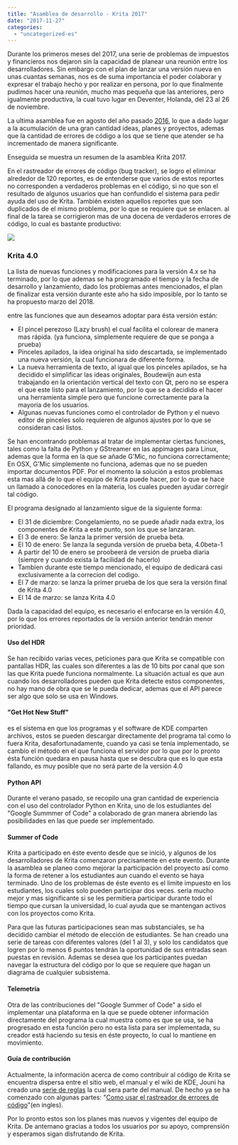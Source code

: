 ```yaml
---
title: "Asamblea de desarrollo - Krita 2017"
date: "2017-11-27"
categories: 
  - "uncategorized-es"
---
```


Durante los primeros meses del 2017, una serie de problemas de impuestos y financieros nos dejaron sin la capacidad de planear una reunión entre los desarrolladores. Sin embargo con el plan de lanzar una versión nueva en unas cuantas semanas, nos es de suma importancia el poder colaborar y expresar el trabajo hecho y por realizar en persona, por lo que finalmente pudimos hacer una reunión, mucho mas pequeña que las anteriores, pero igualmente productiva, la cual tuvo lugar en Deventer, Holanda, del 23 al 26 de noviembre.

La ultima asamblea fue en agosto del año pasado [2016](/item/2016-krita-sprint-day-1/), lo que a dado lugar a la acumulación de una gran cantidad ideas, planes y proyectos, ademas que la cantidad de errores de código a los que se tiene que atender se ha incrementado de manera significante.

Enseguida se muestra un resumen de la asamblea Krita 2017.

En el rastreador de errores de código (bug tracker), se logro el eliminar alrededor de 120 reportes, es de entenderse que varios de estos reportes no corresponden a verdaderos problemas en el código, si no que son el resultado de algunos usuarios que han confundido el sistema para pedir ayuda del uso de Krita. También existen aquellos reportes que son duplicados de el mismo problema, por lo que se requiere que se enlacen. al final de la tarea se corrigieron mas de una docena de verdaderos errores de código, lo cual es bastante productivo:

[![](/images/posts/2017/bugs_november_sprint-874x1024.png)](/images/posts/2017/bugs_november_sprint.png)

### Krita 4.0

La lista de nuevas funciones y modificaciones para la versión 4.x se ha terminado, por lo que ademas se ha programado el tiempo y la fecha de desarrollo y lanzamiento, dado los problemas antes mencionados, el plan de finalizar esta versión durante este año ha sido imposible, por lo tanto se ha propuesto marzo del 2018.

entre las funciones que aun deseamos adoptar para ésta versión están:

- El pincel perezoso (Lazy brush) el cual facilita el colorear de manera mas rápida. (ya funciona, simplemente requiere de que se ponga a prueba)
- Pinceles apilados, la idea original ha sido descartada, se implementado una nueva versión, la cual funcionara de diferente forma.
- La nueva herramienta de texto, al igual que los pinceles apilados, se ha decidido el simplificar las ideas originales, Boudewijn aun esta trabajando en la orientación vertical del texto con Qt, pero no se espera el que este listo para el lanzamiento, por lo que se a decidido el hacer una herramienta simple pero que funcione correctamente para la mayoría de los usuarios.
- Algunas nuevas funciones como el controlador de Python y el nuevo editor de pinceles solo requieren de algunos ajustes por lo que se consideran casi listos.

Se han encontrando problemas al tratar de implementar ciertas funciones, tales como la falta de Python y GStreamer en las appimages para Linux, ademas que la forma en la que se añade G'Mic, no funciona correctamente; En OSX, G'Mic simplemente no funciona, ademas que no se pueden importar documentos PDF. Por el momento la solución a estos problemas esta mas allá de lo que el equipo de Krita puede hacer, por lo que se hace un llamado a conocedores en la materia, los cuales pueden ayudar corregir tal código.

El programa designado al lanzamiento sigue de la siguiente forma:

- El 31 de diciembre: Congelamiento, no se puede añadir nada extra, los componentes de Krita a este punto, son los que se lanzaran.
- El 3 de enero: Se lanza la primer versión de prueba beta.
- El 10 de enero: Se lanza la segunda versión de prueba beta, 4.0beta-1
- A partir del 10 de enero se proobeerá de versión de prueba diaria (siempre y cuando exista la facilidad de hacerlo)
- Tambien durante este tiempo mencionado, el equipo de dedicará casi exclusivamente a la correcion del codigo.
- El 7 de marzo: se lanza la primer prueba de los que sera la versión final de Krita 4.0
- El 14 de marzo: se lanza Krita 4.0

Dada la capacidad del equipo, es necesario el enfocarse en la versión 4.0, por lo que los errores reportados de la versión anterior tendrán menor prioridad.

#### Uso del HDR

Se han recibido varias veces, peticiones para que Krita se compatible con pantallas HDR, las cuales son diferentes a las de 10 bits por canal que son las que Krita puede funciona normalmente. La situación actual es que aun cuando los desarrolladores pueden que Krita detecte estos componentes, no hay mano de obra que se le pueda dedicar, ademas que el API parece ser algo que solo se usa en Windows.

#### "Get Hot New Stuff"

es el sistema en que los programas y el software de KDE comparten archivos, estos se pueden descargar directamente del programa tal como lo fuera Krita, desafortunadamente, cuando ya casi se tenía implementado, se cambio el método en el que funciona el servidor por lo que por lo pronto ésta función quedara en pausa hasta que se descubra que es lo que esta fallando, es muy posible que no será parte de la versión 4.0

#### Python API

Durante el verano pasado, se recopilo una gran cantidad de experiencia con el uso del controlador Python en Krita, uno de los estudiantes del "Google Summmer of Code" a colaborado de gran manera abriendo las posibilidades en las que puede ser implementado.

#### Summer of Code

Krita a participado en éste evento desde que se inició, y algunos de los desarrolladores de Krita comenzaron precisamente en este evento. Durante la asamblea se planeo como mejorar la participación del proyecto así como la forma de retener a los estudiantes aun cuando el evento se haya terminado. Uno de los problemas de éste evento es el limite impuesto en los estudiantes, los cuales solo pueden participar dos veces. sería mucho mejor y mas significante si se les permitiera participar durante todo el tiempo que cursan la universidad, lo cual ayuda que se mantengan activos con los proyectos como Krita.

Para que las futuras participaciones sean mas substanciales, se ha decidido cambiar el método de elección de estudiantes. Se han creado una serie de tareas con diferentes valores (del 1 al 3), y solo los candidatos que logren por lo menos 6 puntos tendrán la oportunidad de sus entradas sean puestas en revisión. Ademas se desea que los participantes puedan navegar la estructura del código por lo que se requiere que hagan un diagrama de cualquier subsistema.

#### Telemetría

Otra de las contribuciones del "Google Summer of Code" a sido el implementar una plataforma en la que se puede obtener información directamente del programa la cual muestra como es que se usa, se ha progresado en esta función pero no esta lista para ser implementada, su creador está haciendo su tesis en éste proyecto, lo cual lo mantiene en movimiento.

#### Guía de contribución

Actualmente, la información acerca de como contribuir al código de Krita se encuentra dispersa entre el sitio web, el manual y el wiki de KDE, Jouni ha creado una [serie de reglas](https://docs.google.com/document/d/1xIhmocYvbNf4FsW6k9LuerFi0ojDrTGiYR6UsXYVVFo/edit?ts=5a16ab20) la cual sera parte del manual. De hecho ya se ha comenzado con algunas partes: "[Como usar el rastreador de errores de código](https://phabricator.kde.org/T7492)"(en ingles).

Por lo pronto estos son los planes mas nuevos y vigentes del equipo de Krita. De antemano gracias a todos los usuarios por su apoyo, comprensión y esperamos sigan disfrutando de Krita.
